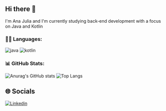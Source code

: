 ## Hi there 👋
I'm Ana Julia and I'm currently studying back-end development with a focus on Java and Kotlin

### 👩‍💻 Languages:
<div style="display:inline_block">
<img align="center" alt="java" src="https://img.shields.io/badge/Java-ED8B00?style=for-the-badge&logo=openjdk&logoColor=white"/>
<img align="center" alt="kotlin" src="https://img.shields.io/badge/Kotlin-0095D5?&style=for-the-badge&logo=kotlin&logoColor=white"/>
</div>

### 📊 GitHub Stats:
![Anurag's GitHub stats](https://github-readme-stats.vercel.app/api?username=AnaJuliaSilverio&show_icons=true&theme=tokyonight)
![Top Langs](https://github-readme-stats.vercel.app/api/top-langs/?username=AnaJuliaSilverio&layout=donut)

## 🌐 Socials
[![Linkedin](https://img.shields.io/badge/LinkedIn-0077B5?style=for-the-badge&logo=linkedin&logoColor=white)](https://www.linkedin.com/in/ana-julia-silverio-21a9491b8/)

